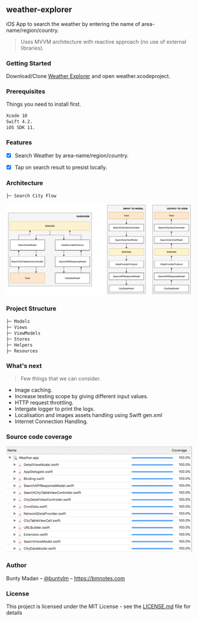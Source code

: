 ## weather-explorer
 
iOS App to search the weather by entering the name of area-name/region/country.
> Uses MVVM architecture with reactive approach (no use of external libraries).

### Getting Started

Download/Clone [Weather Explorer](https://github.com/buntylm/weather-explorer.git) and open weather.xcodeproject.

### Prerequisites

Things you need to install first.

```
Xcode 10
Swift 4.2.
iOS SDK 11.
```

### Features

- [x] Search Weather by area-name/region/country.
- [x] Tap on search result to presist locally.


### Architecture 

    ├─ Search City Flow

![Search Location Flow](https://github.com/buntylm/weather-explorer/blob/master/SearchLocationFlow.png)


### Project Structure

    ├─ Models
    ├─ Views
    ├─ ViewModels
    ├─ Stores
    ├─ Helpers
    ├─ Resources
    
### What's next
> Few things that we can consider.

- Image caching.
- Increase testing scope by giving different input values.
- HTTP request throttling.
- Intergate logger to print the logs.
- Localisation and images assets handling using Swift gen.xml
- Internet Connection Handling.

### Source code coverage
![Code coverage](https://github.com/buntylm/weather-explorer/blob/master/code-coverage.png)


### Author
Bunty Madan – [@buntylm](https://stackoverflow.com/buntylm) – https://bmnotes.com

### License

This project is licensed under the MIT License - see the [LICENSE.md](LICENSE.md) file for details
